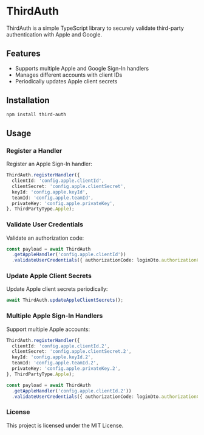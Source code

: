 # ThirdAuth

ThirdAuth is a simple TypeScript library to securely validate third-party authentication with Apple and Google.

## Features
- Supports multiple Apple and Google Sign-In handlers
- Manages different accounts with client IDs
- Periodically updates Apple client secrets

## Installation
```sh
npm install third-auth
```
## Usage
### Register a Handler
Register an Apple Sign-In handler:

```typescript
ThirdAuth.registerHandler({
  clientId: 'config.apple.clientId',
  clientSecret: 'config.apple.clientSecret',
  keyId: 'config.apple.keyId',
  teamId: 'config.apple.teamId',
  privateKey: 'config.apple.privateKey',
}, ThirdPartyType.Apple);
```

### Validate User Credentials
Validate an authorization code:

```typescript
const payload = await ThirdAuth
  .getAppleHandler('config.apple.clientId'))
  .validateUserCredentials({ authorizationCode: loginDto.authorizationCode });
```

### Update Apple Client Secrets
Update Apple client secrets periodically:

```typescript
await ThirdAuth.updateAppleClientSecrets();
```

### Multiple Apple Sign-In Handlers
Support multiple Apple accounts:

```typescript
ThirdAuth.registerHandler({
  clientId: 'config.apple.clientId.2',
  clientSecret: 'config.apple.clientSecret.2',
  keyId: 'config.apple.keyId.2',
  teamId: 'config.apple.teamId.2',
  privateKey: 'config.apple.privateKey.2',
}, ThirdPartyType.Apple);

const payload = await ThirdAuth
  .getAppleHandler('config.apple.clientId.2'))
  .validateUserCredentials({ authorizationCode: loginDto.authorizationCode });
```

### License
This project is licensed under the MIT License.
